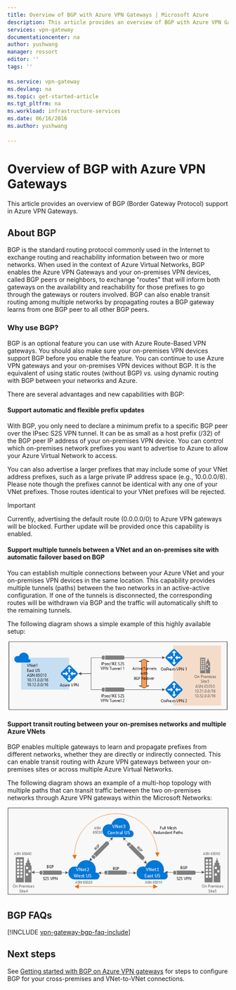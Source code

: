 ```yaml
---
title: Overview of BGP with Azure VPN Gateways | Microsoft Azure
description: This article provides an overview of BGP with Azure VPN Gateways.
services: vpn-gateway
documentationcenter: na
author: yushwang
manager: rossort
editor: ''
tags: ''

ms.service: vpn-gateway
ms.devlang: na
ms.topic: get-started-article
ms.tgt_pltfrm: na
ms.workload: infrastructure-services
ms.date: 06/16/2016
ms.author: yushwang

---
```

# Overview of BGP with Azure VPN Gateways
This article provides an overview of BGP (Border Gateway Protocol) support in Azure VPN Gateways.

## About BGP
BGP is the standard routing protocol commonly used in the Internet to exchange routing and reachability information between two or more networks. When used in the context of Azure Virtual Networks, BGP enables the Azure VPN Gateways and your on-premises VPN devices, called BGP peers or neighbors, to exchange "routes" that will inform both gateways on the availability and reachability for those prefixes to go through the gateways or routers involved. BGP can also enable transit routing among multiple networks by propagating routes a BGP gateway learns from one BGP peer to all other BGP peers.

### Why use BGP?
BGP is an optional feature you can use with Azure Route-Based VPN gateways. You should also make sure your on-premises VPN devices support BGP before you enable the feature. You can continue to use Azure VPN gateways and your on-premises VPN devices without BGP. It is the equivalent of using static routes (without BGP) *vs.* using dynamic routing with BGP between your networks and Azure.

There are several advantages and new capabilities with BGP:

#### Support automatic and flexible prefix updates
With BGP, you only need to declare a minimum prefix to a specific BGP peer over the IPsec S2S VPN tunnel. It can be as small as a host prefix (/32) of the BGP peer IP address of your on-premises VPN device. You can control which on-premises network prefixes you want to advertise to Azure to allow your Azure Virtual Network to access.

You can also advertise a larger prefixes that may include some of your VNet address prefixes, such as a large private IP address space (e.g., 10.0.0.0/8). Please note though the prefixes cannot be identical with any one of your VNet prefixes. Those routes identical to your VNet prefixes will be rejected.

> [!IMPORTANT]
> Currently, advertising the default route (0.0.0.0/0) to Azure VPN gateways will be blocked. Further update will be provided once this capability is enabled.
> 
> 

#### Support multiple tunnels between a VNet and an on-premises site with automatic failover based on BGP
You can establish multiple connections between your Azure VNet and your on-premises VPN devices in the same location. This capability provides multiple tunnels (paths) between the two networks in an active-active configuration. If one of the tunnels is disconnected, the corresponding routes will be withdrawn via BGP and the traffic will automatically shift to the remaining tunnels.

The following diagram shows a simple example of this highly available setup:

![Multiple active paths](./media/vpn-gateway-bgp-overview/multiple-active-tunnels.png)

#### Support transit routing between your on-premises networks and multiple Azure VNets
BGP enables multiple gateways to learn and propagate prefixes from different networks, whether they are directly or indirectly connected. This can enable transit routing with Azure VPN gateways between your on-premises sites or across multiple Azure Virtual Networks.

The following diagram shows an example of a multi-hop topology with multiple paths that can transit traffic between the two on-premises networks through Azure VPN gateways within the Microsoft Networks:

![Multi-hop transit](./media/vpn-gateway-bgp-overview/full-mesh-transit.png)

## BGP FAQs
[!INCLUDE [vpn-gateway-bgp-faq-include](../../includes/vpn-gateway-bpg-faq-include.md)]

## Next steps
See [Getting started with BGP on Azure VPN gateways](vpn-gateway-bgp-resource-manager-ps.md) for steps to configure BGP for your cross-premises and VNet-to-VNet connections.


